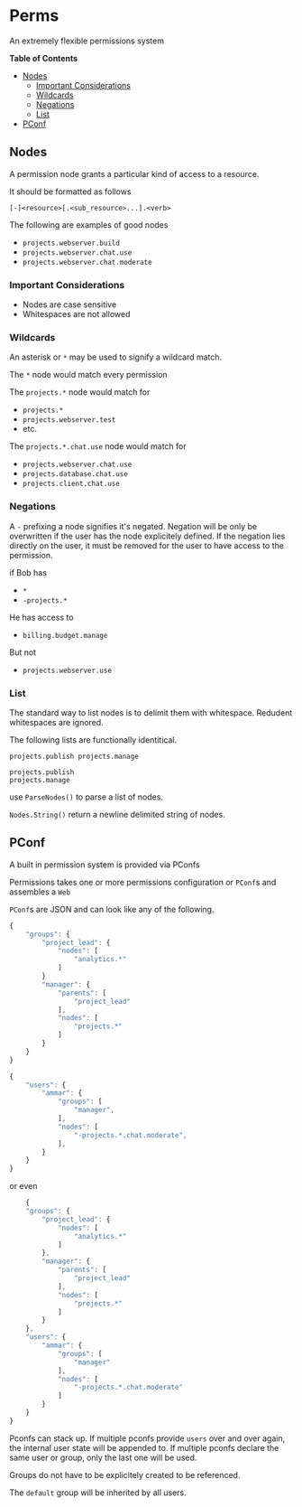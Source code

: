 # Perms

An extremely flexible permissions system

<!-- START doctoc generated TOC please keep comment here to allow auto update -->
<!-- DON'T EDIT THIS SECTION, INSTEAD RE-RUN doctoc TO UPDATE -->
**Table of Contents**

- [Nodes](#nodes)
  - [Important Considerations](#important-considerations)
  - [Wildcards](#wildcards)
  - [Negations](#negations)
  - [List](#list)
- [PConf](#pconf)

<!-- END doctoc generated TOC please keep comment here to allow auto update -->


## Nodes

A permission node grants a particular kind of access to a resource.

It should be formatted as follows

`[-]<resource>[.<sub_resource>...].<verb>`

The following are examples of good nodes

- `projects.webserver.build`
- `projects.webserver.chat.use`
- `projects.webserver.chat.moderate`


### Important Considerations

- Nodes are case sensitive
- Whitespaces are not allowed

### Wildcards

An asterisk or `*` may be used to signify a wildcard match.

The `*` node would match every permission


The `projects.*` node would match for

- `projects.*`
- `projects.webserver.test`
-  etc.

The `projects.*.chat.use` node would match for

- `projects.webserver.chat.use`
- `projects.database.chat.use`
- `projects.client.chat.use`

### Negations

A `-` prefixing a node signifies it's negated. Negation will be only be overwritten if the
user has the node explicitely defined. If the negation lies directly on the user, it must be removed
for the user to have access to the permission.


if Bob has 
- `*`
- `-projects.*`

He has access to

- `billing.budget.manage`

But not 

- `projects.webserver.use`

### List

The standard way to list nodes is to delimit them with whitespace. Redudent whitespaces are ignored.

The following lists are functionally identitical.

```
projects.publish projects.manage
```

```
projects.publish
projects.manage
```

use `ParseNodes()` to parse a list of nodes.

`Nodes.String()` return a newline delimited string of nodes.

## PConf
A built in permission system is provided via PConfs

Permissions takes one or more permissions configuration or `PConf`s and assembles a 
`Web`


`PConf`s are JSON and can look like any of the following.


```js
{
    "groups": {
        "project_lead": {
            "nodes": [
                "analytics.*"
            ]
        }
        "manager": {
            "parents": [
                "project_lead"
            ],
            "nodes": [
                "projects.*"
            ]
        }
    }
}
```

```js
{
    "users": {
        "ammar": {
            "groups": [
                "manager",
            ],
            "nodes": [
                "-projects.*.chat.moderate",
            ],
        }
    }
}
```

or even

```js
	{
    "groups": {
        "project_lead": {
            "nodes": [
                "analytics.*"
            ]
        },
        "manager": {
            "parents": [
                "project_lead"
            ],
            "nodes": [
                "projects.*"
            ]
        }
    },
    "users": {
        "ammar": {
            "groups": [
                "manager"
            ],
            "nodes": [
                "-projects.*.chat.moderate"
            ]
        }
    }
}
```

Pconfs can stack up. If multiple pconfs provide `users` over and over again, the internal user state will be appended to. If multiple pconfs declare the same user or group, only the last one will be used.

Groups do not have to be explicitely created to be referenced. 

The `default` group will be inherited by all users.